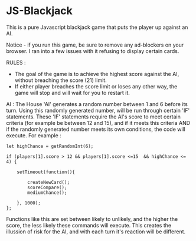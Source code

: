 # JS-Blackjack
This is a pure Javascript blackjack game that puts the player up against an AI.

Notice - if you run this game, be sure to remove any ad-blockers on your browser. I ran into a few issues with it refusing to display certain cards.

RULES : 
- The goal of the game is to achieve the highest score against the AI, without breaching the score (21) limit.
- If either player breaches the score limit or loses any other way, the game will stop and will wait for you to restart it.


AI :
The House 'AI' generates a random number between 1 and 6 before its turn. Using this randomly generated number, will be run through certain 'IF' statements. These 'IF' statements require the AI's score to meet certain criteria (for example be between 12 and 15),  and if it meets this criteria AND if the randomly generated number meets its own conditions, the code will execute. 
For example :

    let highChance = getRandomInt(6);

    if (players[1].score > 12 && players[1].score <=15  && highChance <= 4) {

        setTimeout(function(){ 

            createNewCard();
            scoreCompare(); 
            mediumChance();

        }, 1000);
    };

Functions like this are set between likely to unlikely, and the higher the score, the less likely these commands will execute. This creates the illussion of risk for the AI, and with each turn it's reaction will be different.
